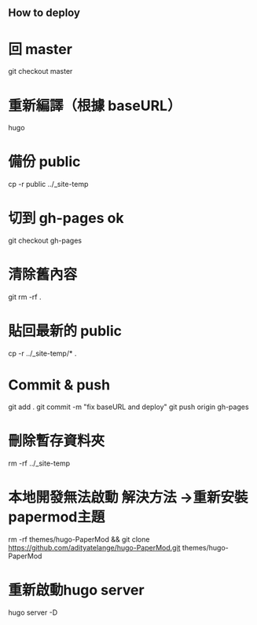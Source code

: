 
## How to deploy 
# 回 master
git checkout master

# 重新編譯（根據 baseURL）
hugo

# 備份 public
cp -r public ../_site-temp

# 切到 gh-pages ok
git checkout gh-pages

# 清除舊內容
git rm -rf .

# 貼回最新的 public
cp -r ../_site-temp/* .

# Commit & push
git add .
git commit -m "fix baseURL and deploy"
git push origin gh-pages

# 刪除暫存資料夾
rm -rf ../_site-temp



# 本地開發無法啟動 解決方法 ->重新安裝papermod主題
rm -rf themes/hugo-PaperMod && git clone https://github.com/adityatelange/hugo-PaperMod.git themes/hugo-PaperMod

# 重新啟動hugo server
hugo server -D


